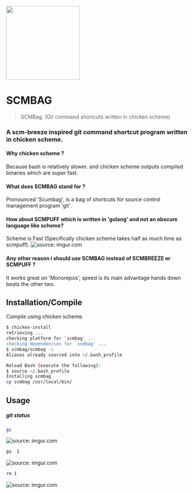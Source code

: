 <img src="https://i.imgur.com/ro2uIXv.png" width="200" />

# SCMBAG
> SCMBag. (Git command shortcuts written in chicken scheme)

### A scm-breeze inspired git command shortcut program written in chicken scheme.

#### Why chicken scheme ? 
Because bash is relatively slower. and chicken scheme outputs compiled binaries which are super fast.

#### What does SCMBAG stand for ?
Pronounced 'Scumbag', is a bag of shortcuts for source control management program 'git'.

#### How about SCMPUFF which is written in 'golang' and not an obscure language like scheme?
Scheme is Fast (Specifically chicken scheme takes half as much time as scmpuff).
<img src="https://i.imgur.com/jFP9sub.png" title="source: imgur.com" />

#### Any other reason i should use SCMBAG instead of SCMBREEZE or SCMPUFF ?
It works great on 'Monorepos', speed is its main advantage hands down beats the other two.


## Installation/Compile

Compile using chicken scheme. 
```bash
$ chicken-install
retrieving ...                                                                                                                                                                    
checking platform for `scmbag' ...                                                                                                                                                
checking dependencies for `scmbag' ...      
$ scmbag/scmbag -i
Aliases already sourced into ~/.bash_profile

Reload Bash (execute the following):
$ source ~/.bash_profile
Installing scmbag
cp scmbag /usr/local/bin/

```

## Usage

##### git status
```bash
gs
```
<img src="https://i.imgur.com/DuhFUEw.png" title="source: imgur.com"/>

```bash
ga  1
```
<img src="https://i.imgur.com/yBAI1gd.png" title="source: imgur.com" />

```bash
rm 1
```
<img src="https://i.imgur.com/JMYfRDF.png" title="source: imgur.com" />
